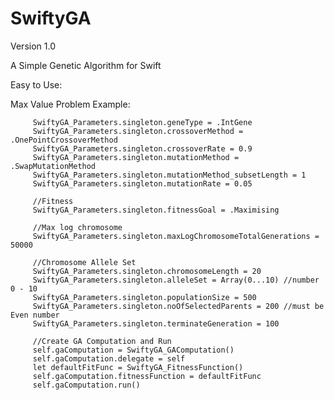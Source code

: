 # SwiftyGA
 Version 1.0
  
 A Simple Genetic Algorithm for Swift

 Easy to Use:

 Max Value Problem Example:
 
         SwiftyGA_Parameters.singleton.geneType = .IntGene
         SwiftyGA_Parameters.singleton.crossoverMethod = .OnePointCrossoverMethod
         SwiftyGA_Parameters.singleton.crossoverRate = 0.9
         SwiftyGA_Parameters.singleton.mutationMethod = .SwapMutationMethod
         SwiftyGA_Parameters.singleton.mutationMethod_subsetLength = 1
         SwiftyGA_Parameters.singleton.mutationRate = 0.05
     
         //Fitness
         SwiftyGA_Parameters.singleton.fitnessGoal = .Maximising
         
         //Max log chromosome
         SwiftyGA_Parameters.singleton.maxLogChromosomeTotalGenerations = 50000
         
         //Chromosome Allele Set
         SwiftyGA_Parameters.singleton.chromosomeLength = 20
         SwiftyGA_Parameters.singleton.alleleSet = Array(0...10) //number 0 - 10
         SwiftyGA_Parameters.singleton.populationSize = 500
         SwiftyGA_Parameters.singleton.noOfSelectedParents = 200 //must be Even number
         SwiftyGA_Parameters.singleton.terminateGeneration = 100
         
         //Create GA Computation and Run
         self.gaComputation = SwiftyGA_GAComputation()
         self.gaComputation.delegate = self
         let defaultFitFunc = SwiftyGA_FitnessFunction()
         self.gaComputation.fitnessFunction = defaultFitFunc
         self.gaComputation.run()



